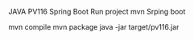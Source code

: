 JAVA PV116 Spring Boot
Run project mvn Srping boot

mvn compile
mvn package
java -jar target/pv116.jar